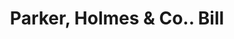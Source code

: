 ---
doi: 10.7916/D8QG04V7
date_other: '1890'
date_other_textual: 1890-1899
form: printed ephemera
genre:
- Invoices
name:
- Parker, Holmes & Co.
object_in_context_url: https://biggert.cul.columbia.edu/items/view/ave_biggert_00433
subject_hierarchical_geographic:
- Boston, Massachusetts, United States
subject_name:
- Parker, Holmes & Co.
title: Parker, Holmes & Co.. Bill
sort_title: Parker, Holmes & Co.. Bill
call_number: ave_biggert_00433
coordinates:
- 42.35805555555556,-71.06361111111111
pid: ave_biggert_00433
identifiers: ave_biggert_00433
canvas_id: ldpd:395707
permalink: "/items/ave_biggert_00433/"
layout: iiif-image-page
---